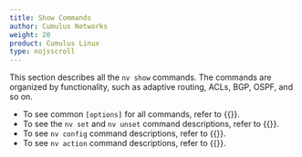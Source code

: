 ```yaml
---
title: Show Commands
author: Cumulus Networks
weight: 20
product: Cumulus Linux
type: nojsscroll
---
```

This section describes all the `nv show` commands. The commands are organized by functionality, such as adaptive routing, ACLs, BGP, OSPF, and so on.

- To see common `[options]` for all commands, refer to {{<link url="Common-Options" text="Common Options">}}.
- To see the `nv set` and `nv unset` command descriptions, refer to {{<link url="Set-and-Unset-Commands" text="Set and Unset Commands">}}.
- To see `nv config` command descriptions, refer to {{<link url="Config-Commands" text="Config Commands">}}.
- To see `nv action` command descriptions, refer to {{<link url="Action-Commands" text="Action Commands">}}.